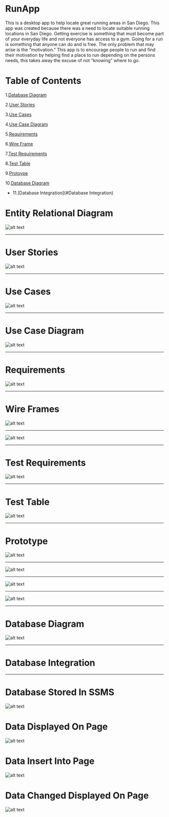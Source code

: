 # RunApp
This is a desktop app to help locate great running areas in San Diego.
This app was created because there was a need to locate suitable running locations in San Diego. Getting exercise is something that must become part of your everyday life and not everyone has access to a gym. Going for a run is something that anyone can do and is free. The only problem that may arise is the “motivation.” This app is to encourage people to run and find their motivation by helping find a place to run depending on the persons needs, this takes away the excuse of not “knowing” where to go.

# Table of Contents


1.[Database Diagram](https://github.com/topher-chris/RunApp/blob/master/Database%20Diagram.jpg)

2.[User Stories](https://github.com/topher-chris/RunApp/blob/master/User%20Stories.PNG)

3.[Use Cases](https://github.com/topher-chris/RunApp/blob/master/Use%20Cases.PNG)

4.[Use Case Diagram](https://github.com/topher-chris/RunApp/blob/master/Use-Case%20Diagram%20(UML).png)

5.[Requirements](https://github.com/topher-chris/RunApp/blob/master/Requirements.PNG)

6.[Wire Frame](https://github.com/topher-chris/RunApp/blob/master/WireFrame%20Page-1.jpg)

7.[Test Requirements](https://github.com/topher-chris/RunApp/blob/master/Test%20Requirements.PNG)

8.[Test Table](https://github.com/topher-chris/RunApp/blob/master/Test%20Table.PNG)

9.[Protoype](https://github.com/topher-chris/RunApp/blob/master/Prototype.html)

10.[Database Diagram](https://github.com/topher-chris/RunApp/blob/master/Model%20Classes/Databse%20Diagram.PNG)

[](https://github.com/topher-chris/RunApp/blob/master/MainPage.PNG)

- 11.[Database Integration](#Database Integration)





# Entity Relational Diagram
![alt text](https://github.com/topher-chris/RunApp/blob/master/Database%20Diagram.jpg)

___
# User Stories
![alt text](https://github.com/topher-chris/RunApp/blob/master/User%20Stories.PNG)

___
# Use Cases
![alt text](https://github.com/topher-chris/RunApp/blob/master/Use%20Cases.PNG)

___
# Use Case Diagram
![alt text](https://github.com/topher-chris/RunApp/blob/master/Use-Case%20Diagram%20(UML).png)

___
# Requirements
![alt text](https://github.com/topher-chris/RunApp/blob/master/Requirements.PNG)

___
# Wire Frames
![alt text](https://github.com/topher-chris/RunApp/blob/master/WireFrame%20Page-1.jpg)

___

![alt text](https://github.com/topher-chris/RunApp/blob/master/WireFram-Page-2.jpg)
 
___
# Test Requirements 

![alt text](https://github.com/topher-chris/RunApp/blob/master/Test%20Requirements.PNG)

___
# Test Table
![alt text](https://github.com/topher-chris/RunApp/blob/master/Test%20Table.PNG)

___
# Prototype

![alt text](https://github.com/topher-chris/RunApp/blob/master/Prototype1.PNG)

___
![alt text](https://github.com/topher-chris/RunApp/blob/master/Prototype2.PNG)
___

![alt text](https://github.com/topher-chris/RunApp/blob/master/Prototype3.PNG)

___

![alt text](https://github.com/topher-chris/RunApp/blob/master/MainPage.PNG)

___
# Database Diagram
![alt text](https://github.com/topher-chris/RunApp/blob/master/Model%20Classes/Databse%20Diagram.PNG)

___
# Database Integration
___
# Database Stored In SSMS
![alt text](https://github.com/topher-chris/RunApp/blob/master/images/SSMS.PNG?raw=true)

# Data Displayed On Page
![alt text](https://github.com/topher-chris/RunApp/blob/master/images/Before%20Input.PNG)
# Data Insert Into Page
![alt text](https://github.com/topher-chris/RunApp/blob/master/images/Data%20Input.PNG)
# Data Changed Displayed On Page
![alt text](https://github.com/topher-chris/RunApp/blob/master/images/After%20Input.PNG)

